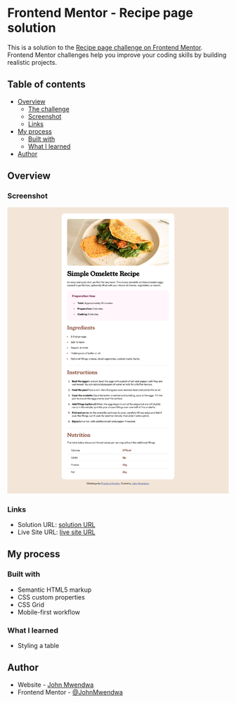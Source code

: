 # Frontend Mentor - Recipe page solution

This is a solution to the [Recipe page challenge on Frontend Mentor](https://www.frontendmentor.io/challenges/recipe-page-KiTsR8QQKm). Frontend Mentor challenges help you improve your coding skills by building realistic projects.

## Table of contents

- [Overview](#overview)
  - [The challenge](#the-challenge)
  - [Screenshot](#screenshot)
  - [Links](#links)
- [My process](#my-process)
  - [Built with](#built-with)
  - [What I learned](#what-i-learned)
- [Author](#author)

## Overview

### Screenshot

![Project screenshot](assets/images/screenshot.png)

### Links

- Solution URL: [solution URL](https://github.com/JohnMwendwa/recipe-page)
- Live Site URL: [live site URL](https://johnmwendwa.github.io/recipe-page/)

## My process

### Built with

- Semantic HTML5 markup
- CSS custom properties
- CSS Grid
- Mobile-first workflow

### What I learned

- Styling a table

## Author

- Website - [John Mwendwa](https://johnmwendwa.vercel.app/)
- Frontend Mentor - [@JohnMwendwa](https://www.frontendmentor.io/profile/JohnMwendwa)

